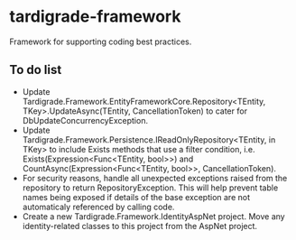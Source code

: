 # tardigrade-framework
Framework for supporting coding best practices.


## To do list

- Update Tardigrade.Framework.EntityFrameworkCore.Repository<TEntity, TKey>.UpdateAsync(TEntity, CancellationToken) to cater for DbUpdateConcurrencyException.
- Update Tardigrade.Framework.Persistence.IReadOnlyRepository<TEntity, in TKey> to include Exists methods that use a filter condition, i.e. Exists(Expression<Func<TEntity, bool>>) and CountAsync(Expression<Func<TEntity, bool>>, CancellationToken).
- For security reasons, handle all unexpected exceptions raised from the repository to return RepositoryException. This will help prevent table names being exposed if details of the base exception are not automaticaly referenced by calling code.
- Create a new Tardigrade.Framework.IdentityAspNet project. Move any identity-related classes to this project from the AspNet project.
